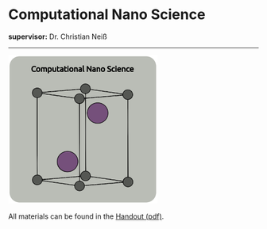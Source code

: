 # Computational Nano Science

**supervisor:** Dr. Christian Neiß

------

<img src="https://github.com/CompPhotoChem/bachelor-qc-2/blob/main/projects/nano_science/project_nano.png" width="300px" />

All materials can be found in the [Handout (pdf)](https://github.com/CompPhotoChem/bachelor-qc-2/blob/main/projects/nano_science/u5_SS24_Handout.pdf).
